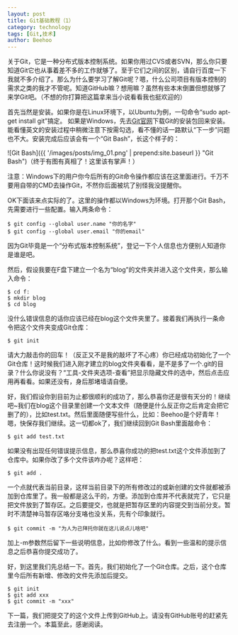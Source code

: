 ```yaml
---
layout: post
title: Git基础教程（1）
category: technology
tags: [Git,技术]
author: Beehoo
---
```


关于Git，它是一种分布式版本控制系统。如果你用过CVS或者SVN，那么你只要知道Git它也从事着差不多的工作就够了。至于它们之间的区别，请自行百度一下我就不多介绍了。那么为什么要学习了解Git呢？嗯，什么公司项目有版本控制的需求之类的我才不管呢。知道GitHub嘛？想用嘛？虽然有些本末倒置但想就够了来学Git吧。（不想的你打算把这篇拿来当小说看看我也挺欢迎的）

首先当然是安装。如果你是在Linux环境下，以Ubuntu为例，一句命令“sudo apt-get install git”搞定。
如果是Windows，先去[Git官网](http://git-scm.com/download/ "Git下载")下载Git的安装包回来安装。能看懂英文的安装过程中稍微注意下按需勾选，看不懂的话一路默认“下一步”问题也不大。安装完成后应该会有一个“Git Bash”，长这个样子的：

![Git Bash]({{ '/images/posts/img_01.png' | prepend:site.baseurl }} "Git Bash")（终于有图有真相了！这里该有掌声！）

注意：Windows下的用户你今后所有的Git命令操作都应该在这里面进行。千万不要用自带的CMD去操作Git，不然你后面被坑了别怪我没提醒你。

OK下面该来点实际的了。这里的操作都以Windows为环境。打开那个Git Bash，先需要进行一些配置。输入两条命令：

	$ git config --global user.name "你的名字"
	$ git config --global user.email "你的email"

因为Git毕竟是一个“分布式版本控制系统”，登记一下个人信息也方便别人知道你是谁是吧。

然后，假设我要在F盘下建立一个名为“blog”的文件夹并进入这个文件夹，那么输入命令：

	$ cd f:
	$ mkdir blog
	$ cd blog

没什么错误信息的话你应该已经在blog这个文件夹里了。接着我们再执行一条命令把这个文件夹变成Git仓库：

	$ git init

请大力敲击你的回车！（反正又不是我的敲坏了不心疼）你已经成功初始化了一个Git仓库！这时候我们进入刚才建立的blog文件夹看看，是不是多了一个.git的目录？什么你说没有？“工具-文件夹选项-查看”把显示隐藏文件的选中，然后点击应用再看看。如果还没有，身后那堵墙请自便。

好，我们假设你到目前为止都很顺利的成功了，那么恭喜你还是很有天分的！继续吧~我们在blog这个目录里创建一个文本文件（随便是什么反正你之后肯定会把它删了的），比如test.txt。然后里面随便写些什么，比如：Beehoo是个好青年！嗯，快保存我们继续。这一切都ok了，我们继续回到Git Bash里面敲命令：

	$ git add test.txt

如果没有出现任何错误提示信息，那么恭喜你成功的把test.txt这个文件添加到了仓库中。如果你改了多个文件该咋办呢？这样吧：

	$ git add .

一个点就代表当前目录，这样当前目录下的所有修改过的或新创建的文件就都被添加到仓库里了。我一般都是这么干的，方便。添加到仓库并不代表就完了，它只是把文件放到了暂存区。之后要提交，也就是把暂存区里的内容提交到当前分支。暂时不清楚神马暂存区咯分支咯也没关系，先有个印象就行。

	$ git commit -m "为人为己拜托你就在这儿说点儿啥吧"

加上-m参数然后留下一些说明信息，比如你修改了什么。看到一些温和的提示信息之后恭喜你提交成功了。

好，到这里我们先总结一下。首先，我们初始化了一个Git仓库。之后，这个仓库里今后所有新增、修改的文件先添加后提交。

	$ git init
	$ git add xxx
	$ git commit -m "xxx"

下一篇，我们把提交了的这个文件上传到GitHub上。请没有GitHub账号的赶紧先去注册一个。本篇至此，感谢阅读。
